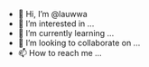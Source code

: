 - 👋 Hi, I’m @lauwwa
- 👀 I’m interested in ...
- 🌱 I’m currently learning ...
- 💞️ I’m looking to collaborate on ...
- 📫 How to reach me ...

<!---
lauwwa/lauwwa is a ✨ special ✨ repository because its `README.md` (this file) appears on your GitHub profile.
You can click the Preview link to take a look at your changes.
--->
